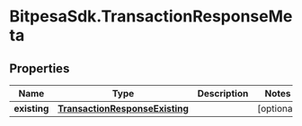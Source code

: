 # BitpesaSdk.TransactionResponseMeta

## Properties
Name | Type | Description | Notes
------------ | ------------- | ------------- | -------------
**existing** | [**TransactionResponseExisting**](TransactionResponseExisting.md) |  | [optional] 


